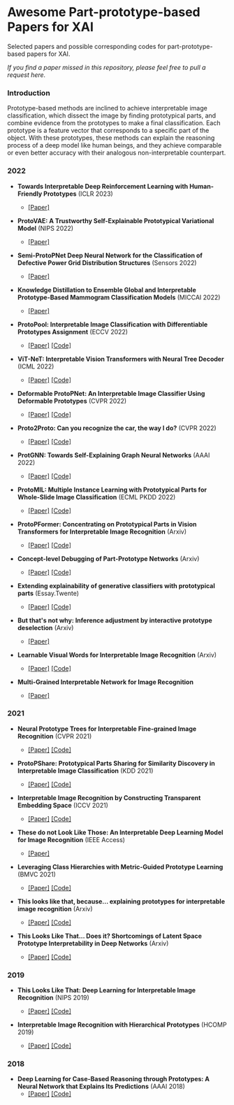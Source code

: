 # Awesome Part-prototype-based Papers for XAI

Selected papers and possible corresponding codes for part-prototype-based papers for XAI.

*If you find a paper missed in this repository, please feel free to pull a request here.*

### Introduction

Prototype-based methods are inclined to achieve interpretable image classification, which dissect the image by finding prototypical parts, and combine evidence from the prototypes to make a final classification. Each prototype is a feature vector that corresponds to a specific part of the object. With these prototypes, these methods can explain the reasoning process of a deep model like human beings, and they achieve comparable or even better accuracy with their analogous non-interpretable counterpart.

### 2022

* **Towards Interpretable Deep Reinforcement Learning with Human-Friendly Prototypes** (ICLR 2023)
  * [[Paper]](https://openreview.net/forum?id=hWwY_Jq0xsN)

* **ProtoVAE: A Trustworthy Self-Explainable Prototypical Variational Model** (NIPS 2022)
  * [[Paper]](https://openreview.net/forum?id=L8pZq2eRWvX)

* **Semi-ProtoPNet Deep Neural Network for the Classification of Defective Power Grid Distribution Structures** (Sensors 2022)
  * [[Paper]](https://www.mdpi.com/1424-8220/22/13/4859/htm)

* **Knowledge Distillation to Ensemble Global and Interpretable Prototype-Based Mammogram Classification Models** (MICCAI 2022)
  * [[Paper]](https://link.springer.com/chapter/10.1007/978-3-031-16437-8_2)

* **ProtoPool: Interpretable Image Classification with Differentiable Prototypes Assignment** (ECCV 2022)
  * [[Paper]](https://arxiv.org/abs/2112.02902) [[Code]](https://github.com/gmum/ProtoPool)

* **ViT-NeT: Interpretable Vision Transformers with Neural Tree Decoder** (ICML 2022)
  * [[Paper]](https://proceedings.mlr.press/v162/kim22g/kim22g.pdf) [[Code]](https://github.com/jumpsnack/ViT-NeT)

* **Deformable ProtoPNet: An Interpretable Image Classifier Using Deformable Prototypes** (CVPR 2022)
  * [[Paper]](https://openaccess.thecvf.com/content/CVPR2022/papers/Donnelly_Deformable_ProtoPNet_An_Interpretable_Image_Classifier_Using_Deformable_Prototypes_CVPR_2022_paper.pdf) [[Code]](https://github.com/jdonnelly36/Deformable-ProtoPNet)

* **Proto2Proto: Can you recognize the car, the way I do?** (CVPR 2022)
  * [[Paper]](https://openaccess.thecvf.com/content/CVPR2022/papers/Keswani_Proto2Proto_Can_You_Recognize_the_Car_the_Way_I_Do_CVPR_2022_paper.pdf) [[Code]](https://github.com/archmaester/proto2proto)

* **ProtGNN: Towards Self-Explaining Graph Neural Networks** (AAAI 2022)
  * [[Paper]](https://ojs.aaai.org/index.php/AAAI/article/download/20898/20657) [[Code]](https://github.com/zaixizhang/ProtGNN)

* **ProtoMIL: Multiple Instance Learning with Prototypical Parts for Whole-Slide Image Classification** (ECML PKDD 2022)
  * [[Paper]](https://2022.ecmlpkdd.org/wp-content/uploads/2022/09/sub_346.pdf) [[Code]](https://github.com/apardyl/ProtoMIL)

* **ProtoPFormer: Concentrating on Prototypical Parts in Vision Transformers for Interpretable Image Recognition** (Arxiv)
  * [[Paper]](https://arxiv.org/pdf/2208.10431.pdf) [[Code]](https://github.com/zju-vipa/ProtoPFormer)

* **Concept-level Debugging of Part-Prototype Networks** (Arxiv)
  * [[Paper]](https://arxiv.org/pdf/2205.15769.pdf) [[Code]](https://github.com/abonte/protopdebug)

* **Extending explainability of generative classifiers with
prototypical parts** (Essay.Twente)
  * [[Paper]](http://essay.utwente.nl/90644/1/Peters_MA_EEMCS.pdf) [[Code]](https://github.com/Michiexb/ProtINN)

* **But that's not why: Inference adjustment by interactive prototype deselection** (Arxiv)
  * [[Paper]](https://arxiv.org/pdf/2203.10087.pdf)

* **Learnable Visual Words for Interpretable Image Recognition** (Arxiv)
  * [[Paper]](https://arxiv.org/pdf/2205.10724.pdf) [[Code]](https://github.com/LearnableVW/Learnable-Visual-Words)

* **Multi-Grained Interpretable Network for Image Recognition**
  * [[Paper]](https://zeyiwen.github.io/papers/icpr22-interpretable_nn.pdf)

### 2021

* **Neural Prototype Trees for Interpretable Fine-grained Image Recognition** (CVPR 2021)
  * [[Paper]](https://openaccess.thecvf.com/content/CVPR2021/papers/Nauta_Neural_Prototype_Trees_for_Interpretable_Fine-Grained_Image_Recognition_CVPR_2021_paper.pdf) [[Code]](https://github.com/M-Nauta/ProtoTree)

* **ProtoPShare: Prototypical Parts Sharing for Similarity Discovery
in Interpretable Image Classification** (KDD 2021)
  * [[Paper]](https://dl.acm.org/doi/abs/10.1145/3447548.3467245) [[Code]](https://github.com/gmum/ProtoPShare)

* **Interpretable Image Recognition by Constructing Transparent Embedding Space** (ICCV 2021)
  * [[Paper]](https://openaccess.thecvf.com/content/ICCV2021/papers/Wang_Interpretable_Image_Recognition_by_Constructing_Transparent_Embedding_Space_ICCV_2021_paper.pdf) [[Code]](https://github.com/JackeyWang96/TesNet)

* **These do not Look Like Those: An Interpretable Deep Learning Model for Image Recognition** (IEEE Access)
  * [[Paper]](https://ieeexplore.ieee.org/document/9373404)

* **Leveraging Class Hierarchies with Metric-Guided Prototype Learning** (BMVC 2021)
  * [[Paper]](https://www.bmvc2021-virtualconference.com/assets/papers/0084.pdf) [[Code]](https://github.com/VSainteuf/metric-guided-prototypes-pytorch)

* **This looks like that, because... explaining prototypes for interpretable image recognition** (Arxiv)
  * [[Paper]](https://arxiv.org/pdf/2011.02863.pdf) [[Code]](https://github.com/M-Nauta/Explaining_Prototypes)

* **This Looks Like That... Does it? Shortcomings of Latent Space Prototype Interpretability in Deep Networks** (Arxiv)
  * [[Paper]](https://arxiv.org/pdf/2105.02968.pdf) [[Code]](https://github.com/fanconic/this-does-not-look-like-that)

### 2019

* **This Looks Like That: Deep Learning for Interpretable Image Recognition** (NIPS 2019)
  * [[Paper]](https://proceedings.neurips.cc/paper/2019/file/adf7ee2dcf142b0e11888e72b43fcb75-Paper.pdf) [[Code]](https://github.com/cfchen-duke/ProtoPNet)

* **Interpretable Image Recognition with Hierarchical Prototypes** (HCOMP 2019)
  * [[Paper]](https://ojs.aaai.org/index.php/HCOMP/article/view/5265) [[Code]](https://github.com/peterbhase/interpretable-image)

### 2018

* **Deep Learning for Case-Based Reasoning through Prototypes:
A Neural Network that Explains Its Predictions** (AAAI 2018)
  * [[Paper]](https://ojs.aaai.org/index.php/AAAI/article/view/11771) [[Code]](https://github.com/OscarcarLi/PrototypeDL)
